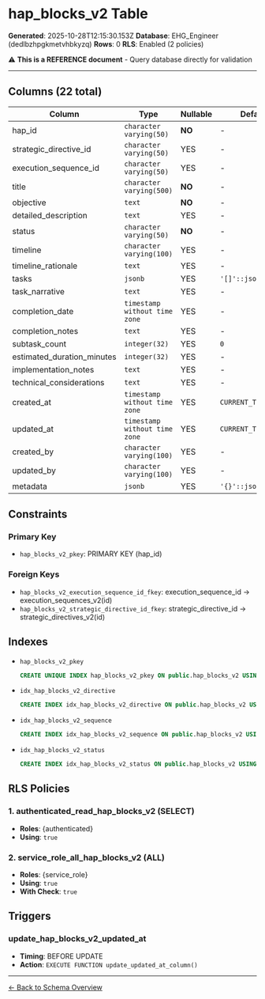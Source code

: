 # hap_blocks_v2 Table

**Generated**: 2025-10-28T12:15:30.153Z
**Database**: EHG_Engineer (dedlbzhpgkmetvhbkyzq)
**Rows**: 0
**RLS**: Enabled (2 policies)

⚠️ **This is a REFERENCE document** - Query database directly for validation

---

## Columns (22 total)

| Column | Type | Nullable | Default | Description |
|--------|------|----------|---------|-------------|
| hap_id | `character varying(50)` | **NO** | - | - |
| strategic_directive_id | `character varying(50)` | YES | - | - |
| execution_sequence_id | `character varying(50)` | YES | - | - |
| title | `character varying(500)` | **NO** | - | - |
| objective | `text` | **NO** | - | - |
| detailed_description | `text` | YES | - | - |
| status | `character varying(50)` | **NO** | - | - |
| timeline | `character varying(100)` | YES | - | - |
| timeline_rationale | `text` | YES | - | - |
| tasks | `jsonb` | YES | `'[]'::jsonb` | - |
| task_narrative | `text` | YES | - | - |
| completion_date | `timestamp without time zone` | YES | - | - |
| completion_notes | `text` | YES | - | - |
| subtask_count | `integer(32)` | YES | `0` | - |
| estimated_duration_minutes | `integer(32)` | YES | - | - |
| implementation_notes | `text` | YES | - | - |
| technical_considerations | `text` | YES | - | - |
| created_at | `timestamp without time zone` | YES | `CURRENT_TIMESTAMP` | - |
| updated_at | `timestamp without time zone` | YES | `CURRENT_TIMESTAMP` | - |
| created_by | `character varying(100)` | YES | - | - |
| updated_by | `character varying(100)` | YES | - | - |
| metadata | `jsonb` | YES | `'{}'::jsonb` | - |

## Constraints

### Primary Key
- `hap_blocks_v2_pkey`: PRIMARY KEY (hap_id)

### Foreign Keys
- `hap_blocks_v2_execution_sequence_id_fkey`: execution_sequence_id → execution_sequences_v2(id)
- `hap_blocks_v2_strategic_directive_id_fkey`: strategic_directive_id → strategic_directives_v2(id)

## Indexes

- `hap_blocks_v2_pkey`
  ```sql
  CREATE UNIQUE INDEX hap_blocks_v2_pkey ON public.hap_blocks_v2 USING btree (hap_id)
  ```
- `idx_hap_blocks_v2_directive`
  ```sql
  CREATE INDEX idx_hap_blocks_v2_directive ON public.hap_blocks_v2 USING btree (strategic_directive_id)
  ```
- `idx_hap_blocks_v2_sequence`
  ```sql
  CREATE INDEX idx_hap_blocks_v2_sequence ON public.hap_blocks_v2 USING btree (execution_sequence_id)
  ```
- `idx_hap_blocks_v2_status`
  ```sql
  CREATE INDEX idx_hap_blocks_v2_status ON public.hap_blocks_v2 USING btree (status)
  ```

## RLS Policies

### 1. authenticated_read_hap_blocks_v2 (SELECT)

- **Roles**: {authenticated}
- **Using**: `true`

### 2. service_role_all_hap_blocks_v2 (ALL)

- **Roles**: {service_role}
- **Using**: `true`
- **With Check**: `true`

## Triggers

### update_hap_blocks_v2_updated_at

- **Timing**: BEFORE UPDATE
- **Action**: `EXECUTE FUNCTION update_updated_at_column()`

---

[← Back to Schema Overview](../database-schema-overview.md)
